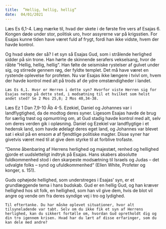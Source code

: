 ```yaml
---
title:  ”Hellig, hellig, hellig“
date:  04/01/2021
---
```


Læs Es 6,1-4. Læg mærke til, hvad der skete i de første fire vers af Esajas 6. Kongen døde under stor, politisk uro, hvor assyrerne var på krigsstien. For Esajas kunne tiden have været fuld af frygt, fordi han ikke vidste, hvem der havde kontrol.

Og hvad skete der så? I et syn så Esajas Gud, som i strålende herlighed sidder på sin trone. Han hørte de skinnende serafers vekselsang, hvor de råbte ”Hellig, hellig, hellig“. Han følte de seismiske rystelser af gulvet under sig, og stirrede gennem røg, der fyldte templet. Det må have været en rystende oplevelse for profeten. Nu var Esajas ikke længere i tvivl om, hvem der havde kontrol med alt på trods af de ydre omstændigheder i landet.

`Læs Es 6,1. Hvor er Herren i dette syn? Hvorfor viste Herren sig for Esajas netop på dette sted, i modsætning til et hvilket som helst andet sted? Se 2 Mos 25,8; 2 Mos 40,34-38.`

Læs Ez 1 Dan 7,9-10 Åb 4-5. Ezekiel, Daniel og Johannes var i landflygtighed, da de modtog deres syner. Ligesom Esajas havde de brug for særlig trøst og opmuntring om, at Gud stadig havde kontrol med alt, selv om deres verden gik i opløsning. Daniel og Ezekiel var landflygtige i et hedensk land, som havde ødelagt deres eget land, og Johannes var blevet sat i eksil på en ensom ø af fjendtlige politiske magter. Disse syner har givetvis været med til at give dem styrke til at forblive trofaste.

”Denne åbenbaring af Herrens herlighed og majestæt, renhed og hellighed gjorde et uudsletteligt indtryk på Esajas. Hans skabers absolutte fuldkommenhed stod i den skarpeste modsætning til Israels og Judas – det udvalgte folks – synd og ufuldkommenhed“ (Ellen White, Profeter og konger, s. 151).

Guds ophøjede hellighed, som understreges i Esajas’ syn, er et grundlæggende tema i hans budskab. Gud er en hellig Gud, og han kræver hellighed hos sit folk, en hellighed, som han vil give dem, hvis de blot vil angre og vende om fra deres syndige vej i tro og lydighed.

`Til eftertanke. Du har måske oplevet situationer, hvor alt tilsyneladende var tabt. Selv om du ikke fik et syn af Herrens herlighed, kan du sikkert fortælle om, hvordan Gud opretholdt dig og din tro igennem krisen. Hvad har du lært af disse erfaringer, som du kan dele med andre?`